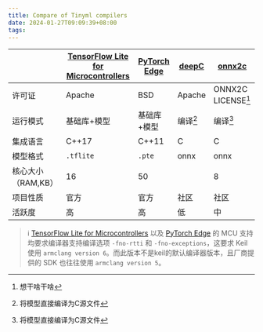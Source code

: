 ```yaml
---
title: Compare of Tinyml compilers
date: 2024-01-27T09:09:39+08:00
tags:
---
```




|                    | [TensorFlow Lite for Microcontrollers][tflite-micro] | [PyTorch Edge][executorch] | [deepC][deepC] | [onnx2c][onnx2c]   |
| ------------------ | ---------------------------------------------------- | -------------------------- | -------------- | ------------------ |
| 许可证             | Apache                                               | BSD                        | Apache         | ONNX2C LICENSE[^1] |
| 运行模式           | 基础库+模型                                          | 基础库+模型                | 编译[^2]       | 编译[^2]           |
| 集成语言           | C++17                                                | C++11                      | C              | C                  |
| 模型格式           | `.tflite`                                            | `.pte`                     | onnx           | onnx               |
| 核心大小（RAM,KB） | 16                                                   | 50                         |                | 8                  |
| 项目性质           | 官方                                                 | 官方                       | 社区           | 社区               |
| 活跃度             | 高                                                   | 高                         | 低             | 中                 |



> ℹ️ [TensorFlow Lite for Microcontrollers][tflite-micro] 以及 [PyTorch Edge][executorch] 的 MCU 支持均要求编译器支持编译选项 `-fno-rtti` 和 `-fno-exceptions`，这要求 Keil 使用 `armclang version 6`。而此版本不是keil的默认编译器版本，且厂商提供的 SDK 也往往使用 `armclang version 5`。



[^1]: 想干啥干啥
[^2]: 将模型直接编译为C源文件



[tflite-micro]: https://github.com/tensorflow/tflite-micro.git
[executorch]: https://github.com/pytorch/executorch.git
[deepC]: https://github.com/ai-techsystems/deepC.git
[onnx2c]: https://github.com/kraiskil/onnx2c.git
